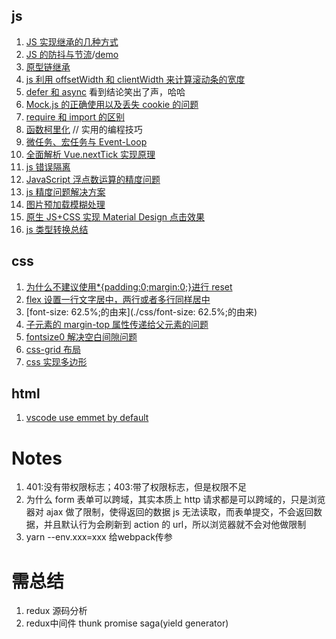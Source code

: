 ## js

1. [JS 实现继承的几种方式](https://www.cnblogs.com/humin/p/4556820.html)
2. [JS 的防抖与节流](https://mp.weixin.qq.com/s/Vkshf-nEDwo2ODUJhxgzVA)/[demo](./js基础/throttle.js)
3. [原型链继承](./js基础/原型链继承.md)
4. [js 利用 offsetWidth 和 clientWidth 来计算滚动条的宽度](https://www.haorooms.com/post/js_scroll_width)
5. [defer 和 async](https://juejin.im/entry/5a7ad55ef265da4e81238da9) 看到结论笑出了声，哈哈
6. [Mock.js 的正确使用以及丢失 cookie 的问题](https://zhuanlan.zhihu.com/p/63761370)
7. [require 和 import 的区别](https://blog.csdn.net/qq_28702545/article/details/54892562)
8. [函数柯里化](./js基础/cuury.js) // 实用的编程技巧
9. [微任务、宏任务与 Event-Loop](https://juejin.im/post/5b73d7a6518825610072b42b)
10. [全面解析 Vue.nextTick 实现原理](https://juejin.im/entry/5aced80b518825482e39441e)
11. [js 错误隔离](http://taobaofed.org/blog/2016/11/10/prevent-prop-access-error-in-js/)
12. [JavaScript 浮点数运算的精度问题](https://www.html.cn/archives/7340)
13. [js 精度问题解决方案](./js基础/js精度问题解决方案.md)
14. [图片预加载模糊处理](http://www.fly63.com/article/detial/359)
15. [原生 JS+CSS 实现 Material Design 点击效果](https://juejin.im/entry/59434da48d6d810058cf484a)
16. [js 类型转换总结](待总结)

## css

1. [为什么不建议使用\*{padding:0;margin:0;}进行 reset](https://blog.csdn.net/lewky_liu/article/details/79982085)
2. [flex 设置一行文字居中，两行或者多行同样居中](https://blog.csdn.net/viaChanging/article/details/79387130)
3. [font-size: 62.5%;的由来](./css/font-size: 62.5%;的由来)
4. [子元素的 margin-top 属性传递给父元素的问题](https://blog.csdn.net/liuyan19891230/article/details/52515357)
5. [fontsize0 解决空白间隙问题](https://blog.csdn.net/github_38771368/article/details/73549381)
6. [css-grid 布局](http://www.ruanyifeng.com/blog/2019/03/grid-layout-tutorial.html)
7. [css 实现多边形](https://segmentfault.com/a/1190000019013585)

## html

1. [vscode use emmet by default](https://medium.com/@eshwaren/enable-emmet-support-for-jsx-in-visual-studio-code-react-f1f5dfe8809c)

# Notes

1. 401:没有带权限标志；403:带了权限标志，但是权限不足
2. 为什么 form 表单可以跨域，其实本质上 http 请求都是可以跨域的，只是浏览器对 ajax 做了限制，使得返回的数据 js 无法读取，而表单提交，不会返回数据，并且默认行为会刷新到 action 的 url，所以浏览器就不会对他做限制
3. yarn --env.xxx=xxx 给webpack传参

# 需总结

1. redux 源码分析
2. redux中间件  thunk promise saga(yield generator)